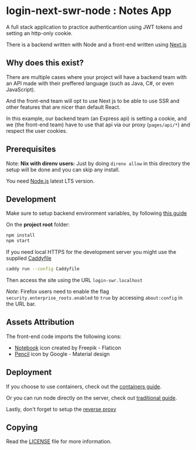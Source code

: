 # login-next-swr-node : Notes App

A full stack application to practice authenticantion using JWT tokens and setting an http-only cookie.

There is a backend written with Node and a front-end written using [Next.js](https://nextjs.org/)

## Why does this exist?

There are multiple cases where your project will have a backend team with an API made with their preffered language (such as Java, C#, or even JavaScript).

And the front-end team will opt to use Next js to be able to use SSR and other features that are nicer than default React.

In this example, our backend team (an Express api) is setting a cookie, and we (the front-end team) have to use that api via our proxy (`pages/api/*`) and respect the user cookies.

## Prerequisites

Note: **Nix with direnv users:** Just by doing `direnv allow` in this directory the setup will be done and you can skip any install.

You need [Node.js](https://nodejs.org/en) latest LTS version.

## Development

Make sure to setup backend environment variables, by following [this guide](./doc/env-vars.md)

On the **project root** folder:

```sh
npm install
npm start
```

If you need local HTTPS for the development server you might use the supplied [Caddyfile](./Caddyfile)

```sh
caddy run --config Caddyfile
```

Then access the site using the URL `login-swr.localhost`

_Note_: Firefox users need to enable the flag `security.enterprise_roots.enabled` to `true` by accessing `about:config` in the URL bar.

## Assets Attribution

The front-end code imports the following icons:

- [Notebook](https://www.flaticon.com/free-icons/notebook) icon created by Freepik - Flaticon
- [Pencil](https://pictogrammers.com/library/mdi/icon/pencil/) icon by Google - Material design

## Deployment

If you choose to use containers, check out the [containers guide](./doc/deploy/containers.md).

Or you can run node directly on the server, check out [traditional guide](./doc/deploy/traditional.md).

Lastly, don't forget to setup the [reverse proxy](./doc/deploy/reverse-proxy.md)

## Copying

Read the [LICENSE](./LICENSE) file for more information.
